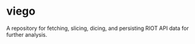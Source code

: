 # viego
A repository for fetching, slicing, dicing, and persisting RIOT API data for further analysis.
